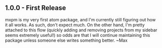 ## 1.0.0 - First Release

mxpm is my very first atom package, and I'm currently still figuring out how it all works. As such, don't expect much.
On the other hand, I'm pretty attached to this flow (quickly adding and removing projects from my sidebar seems extremely useful!) so odds are that I will continue maintaining this package unless someone else writes something better.
~Max
